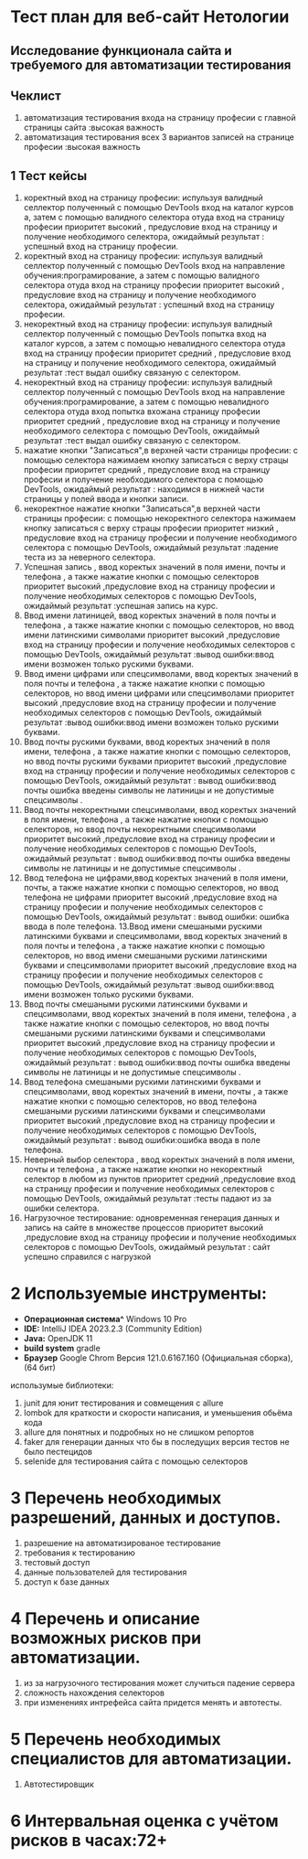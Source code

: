 # Тест план для веб-сайт Нетологии

##  Исследование функционала сайта и требуемого для автоматизации тестирования

##  Чеклист
1. автоматизация тестирования входа на страницу професии с главной страницы сайта :высокая важность
2. автоматизация тестирования всех 3 вариантов записей на странице професии :высокая важность

## 1 Тест кейсы
1. коректный вход на страницу професии: испульзуя  валидный селлектор полученный с помощью DevTools вход на каталог курсов а,
 затем с помощью валидного селектора отуда вход на страницу професии
приоритет высокий , предусловие вход на страницу и получение необходимого селектора, ожидаймый результат : успешный вход на страницу професии.
2. коректный вход на страницу професии: испульзуя  валидный селлектор полученный с помощью DevTools вход на направление обучения:програмирование,
 а затем с помощью валидного селектора отуда вход 
на страницу професии
приоритет высокий , предусловие вход на страницу и получение необходимого селектора, ожидаймый результат : успешный вход на страницу професии.
3. некоректный вход на страницу професии: испульзуя  валидный селлектор полученный с помощью DevTools попытка вход на каталог курсов,
 а затем с помощью невалидного селектора отуда вход на страницу професии
приоритет средний , предусловие вход на страницу и получение необходимого селектора, ожидаймый результат :тест выдал ошибку связаную с селектором.
4. некоректный вход на страницу професии: испульзуя  валидный селлектор полученный с помощью DevTools вход на направление обучения:програмирование,
 а затем с помощью невалидного селектора отуда вход 
попытка вхожана страницу професии
приоритет средний , предусловие вход на страницу и получение необходимого селектора с помощью DevTools, ожидаймый результат :тест выдал ошибку связаную с селектором.
5. нажатие кнопки "Записаться",в верхней части  страницы професии: с помощью селектора нажимаем кнопку записаться с верху страцы професии
приоритет средний , предусловие вход на страницу професии и получение необходимого селектора с помощью DevTools, ожидаймый результат :
находимся в нижней части страницы у полей ввода и кнопки записи.
6. некоректное нажатие кнопки "Записаться",в верхней части  страницы професии: с помощью некоректного селектора нажимаем кнопку записаться с верху страцы професии
приоритет низкий , предусловие вход на страницу професии и получение необходимого селектора с помощью DevTools, ожидаймый результат :падение теста из за неверного селектора.
7. Успешная запись , ввод коректых значений в поля имени, почты и телефона , а также нажатие кнопки с помощью селекторов
приоритет высокий ,предусловие вход на страницу професии и получение необходимых селекторов с помощью DevTools, ожидаймый результат :успешная запись на курс.
8. Ввод имени латиницей, ввод коректых значений в поля  почты и телефона , а также нажатие кнопки с помощью селекторов, но ввод имени латинскими символами
приоритет высокий ,предусловие вход на страницу професии и получение необходимых селекторов с помощью DevTools, ожидаймый результат :вывод ошибки:ввод имени возможен только рускими буквами.
9. Ввод имени цифрами или спецсимволами, ввод коректых значений в поля  почты и телефона , а также нажатие кнопки с помощью селекторов, но ввод имени цифрами или спецсимволами
приоритет высокий ,предусловие вход на страницу професии и получение необходимых селекторов с помощью DevTools, ожидаймый результат :вывод ошибки:ввод имени возможен только рускими буквами.
10. Ввод почты  рускими буквами, ввод коректых значений в поля  имени, телефона , а также нажатие кнопки с помощью селекторов, но ввод почты  рускими буквами
приоритет высокий ,предусловие вход на страницу професии и получение необходимых селекторов с помощью DevTools, ожидаймый результат :
вывод ошибки:ввод почты   ошибка введены символы не латиницы и не допустимые спецсимволы .
11. Ввод почты  некоректными спецсимволами, ввод коректых значений в поля  имени, телефона , а также нажатие кнопки с помощью селекторов, но ввод почты  некоректными спецсимволами
приоритет высокий ,предусловие вход на страницу професии и получение необходимых селекторов с помощью DevTools, ожидаймый результат :
вывод ошибки:ввод почты   ошибка введены символы не латиницы и не допустимые спецсимволы .
12. Ввод телефона не цифрами,ввод коректых значений в поля  имени, почты, а также нажатие кнопки с помощью селекторов, но ввод телефона  не цифрами
приоритет высокий ,предусловие вход на страницу професии и получение необходимых селекторов с помощью DevTools, ожидаймый результат :
вывод ошибки: ошибка ввода в поле телефона.
13.Ввод имени  смешаными рускими латинскими буквами и спецсимволами, ввод коректых значений в поля  почты и телефона , а также нажатие кнопки с помощью селекторов,
 но  ввод имени смешаными рускими латинскими буквами и спецсимволами
приоритет высокий ,предусловие вход на страницу професии и получение необходимых селекторов с помощью DevTools, ожидаймый результат :вывод ошибки:ввод имени возможен только рускими буквами.
14. Ввод почты  смешаными рускими латинскими буквами и спецсимволами, ввод коректых значений в поля  имени, телефона , а также нажатие кнопки с помощью селекторов,
 но ввод почты смешаными рускими латинскими буквами и спецсимволами
приоритет высокий ,предусловие вход на страницу професии и получение необходимых селекторов с помощью DevTools, ожидаймый результат :
вывод ошибки:ввод почты   ошибка введены символы не латиницы и не допустимые спецсимволы .
15. Ввод телефона  смешаными рускими латинскими буквами и спецсимволами, ввод коректых значений в имени, почты , а также нажатие кнопки с помощью селекторов,
 но ввод телефона смешаными рускими латинскими буквами и спецсимволами
приоритет высокий ,предусловие вход на страницу професии и получение необходимых селекторов с помощью DevTools, ожидаймый результат :
вывод ошибки:ошибка ввода в поле телефона.
16. Неверный выбор селектора , ввод коректых значений в поля имени, почты и телефона , а также нажатие кнопки но некоректный селектор в любом из пунктов
приоритет средний ,предусловие вход на страницу професии и получение необходимых селекторов с помощью DevTools, ожидаймый результат :тесты падают из за ошибки селектора.
17. Нагрузочное тестирование: одновременная генерация данных и запись на сайте в множестве процессов 
приоритет высокий ,предусловие вход на страницу професии и получение необходимых селекторов с помощью DevTools, ожидаймый результат : сайт успешно справился с нагрузкой

# 2 Используемые инструменты:
* **Операционная система^**  Windows 10 Pro
* **IDE:** IntelliJ IDEA 2023.2.3 (Community Edition) 
* **Java:** OpenJDK 11
* **build system** gradle
* **Браузер** Google Chrom Версия 121.0.6167.160 (Официальная сборка), (64 бит)

использумые библиотеки:
1. junit для юнит тестирования и совмещения с allure
2. lombok для краткости и скорости написания, и уменьшения обьёма кода 
3. allure для понятных  и подробных но не слишком репортов
4. faker для генерации данных что бы в последущих версия тестов не было пестецидов
5. selenide для тестирования сайта с помощью селекторов

# 3 Перечень необходимых разрешений, данных и доступов.
1. разрешение на автоматизированое тестирование
2. требования к тестированию
3. тестовый доступ
4. данные пользователей для тестирования
5. доступ к базе данных

# 4 Перечень и описание возможных рисков при автоматизации.
1. из за нагрузочного тестирования может случиться падение сервера
2. сложность нахождения селекторов
3. при изменениях интрефейса сайта придется менять и автотесты.

# 5 Перечень необходимых специалистов для автоматизации.
1. Автотестировщик

# 6 Интервальная оценка с учётом рисков в часах:72+